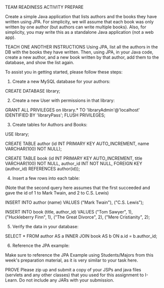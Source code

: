 TEAM READINESS ACTIVITY
PREPARE

Create a simple Java application that lists authors and the books they have written using JPA. For simplicity, we will assume that each book was only written by one author (but authors can write multiple books). Also, for simplicity, you may write this as a standalone Java application (not a web app).

TEACH ONE ANOTHER
INSTRUCTIONS
Using JPA, list all the authors in the DB with the books they have written. Then, using JPA, in your Java code, create a new author, and a new book written by that author, add them to the database, and show the list again.

To assist you in getting started, please follow these steps:

1. Create a new MySQL database for your authors:

CREATE DATABASE library;

2. Create a new User with permissions in that library:

GRANT ALL PRIVILEGES on library.* TO 'libraryAdmin'@'localhost' IDENTIFIED BY 'libraryPass';
FLUSH PRIVILEGES;

3.  Create tables for Authors and Books:

USE library;

CREATE TABLE author (id INT PRIMARY KEY AUTO_INCREMENT, name VARCHAR(100) NOT NULL);

CREATE TABLE book (id INT PRIMARY KEY AUTO_INCREMENT, title VARCHAR(100) NOT NULL, author_id INT NOT NULL, FOREIGN KEY (author_id) REFERENCES author(id));

4.  Insert a few rows into each table:

(Note that the second query here assumes that the first succeeded and gave the id of 1 to Mark Twain, and 2 to C.S. Lewis)

INSERT INTO author (name) VALUES ("Mark Twain"), ("C.S. Lewis");

INSERT INTO book (title, author_id) VALUES ("Tom Sawyer", 1), ("Huckleberry Finn", 1), ("The Great Divorce", 2), ("Mere Cristianity", 2);

5.  Verify the data in your database:

SELECT * FROM author AS a INNER JOIN book AS b ON a.id = b.author_id;

6.  Reference the JPA example:

Make sure to reference the JPA Example using Students/Majors from this week's preparation material, as it is very similar to your task here.

PROVE
Please zip up and submit a copy of your JSPs and java files (servlets and any other classes) that you used for this assignment to I-Learn. Do not include any JARs with your submission.
